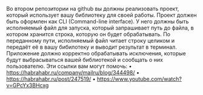 Во втором репозитории на github вы должны реализовать проект, который использует
вашу библиотеку для своей работы.
Проект должен быть оформлен как CLI (Command-line interface). У него должны быть
исполняемый файл для запуска, который запрашивает путь до файла, в котором
хранится строка, которую он будет обрабатывать. По переданному пути,
исполняемый файл читает строку целиком и передаёт её в вашу бибилотеку и
выводит результат в терминал.
Приложение должно корректно обрабатывать исключения, которые будут
выбрасываться вашей библиотекой и сообщать о них пользователю.
Эти ссылки вам могут помочь:
• https://habrahabr.ru/company/mailru/blog/344498/
• https://habrahabr.ru/post/247519/
• https://www.youtube.com/watch?v=GPcYx3BHcxg